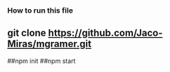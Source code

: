 ### How to run this file
## git clone https://github.com/Jaco-Miras/mgramer.git

##npm init
##npm start
